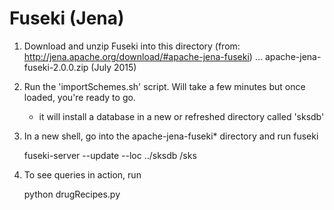 # Fuseki (Jena)

  1. Download and unzip Fuseki into this directory (from: http://jena.apache.org/download/#apache-jena-fuseki)
     ... apache-jena-fuseki-2.0.0.zip (July 2015)

  2. Run the 'importSchemes.sh' script. Will take a few minutes but once loaded, you're ready to go.
     - it will install a database in a new or refreshed directory called 'sksdb'

  3. In a new shell, go into the apache-jena-fuseki* directory and run fuseki

     fuseki-server --update --loc ../sksdb /sks

  4. To see queries in action, run 

     python drugRecipes.py 

